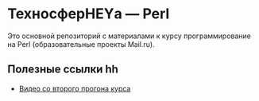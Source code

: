 ТехносферHEYа — Perl
=================

Это основной репозиторий с материалами к курсу программирование на Perl (образовательные проекты Mail.ru).

Полезные ссылки hh
---------------

* [Видео со второго прогона курса](https://www.youtube.com/playlist?list=PLrCZzMib1e9pJchUR-KGNJvz2BA6XjIPr)
